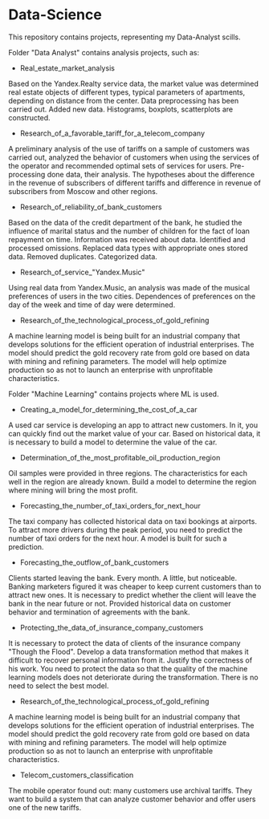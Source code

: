 # Data-Science
This repository contains projects, representing my Data-Analyst scills.

Folder "Data Analyst" contains analysis projects, such as:
- Real_estate_market_analysis 

Based on the Yandex.Realty service data, the market value was determined
real estate objects of different types, typical parameters of apartments, depending on
distance from the center. Data preprocessing has been carried out. Added new data.
Histograms, boxplots, scatterplots are constructed.

- Research_of_a_favorable_tariff_for_a_telecom_company

A preliminary analysis of the use of tariffs on a sample of customers was carried out,
analyzed the behavior of customers when using the services of the operator and
recommended optimal sets of services for users. Pre-processing done
data, their analysis. The hypotheses about the difference in the revenue of subscribers of different tariffs and
difference in revenue of subscribers from Moscow and other regions.

- Research_of_reliability_of_bank_customers

Based on the data of the credit department of the bank, he studied the influence of marital status and
the number of children for the fact of loan repayment on time. Information was received about
data. Identified and processed omissions. Replaced data types with appropriate ones
stored data. Removed duplicates. Categorized data.

- Research_of_service_"Yandex.Music"

Using real data from Yandex.Music, an analysis was made of the musical preferences of users in the two cities. Dependences of preferences on the day of the week and time of day were determined.

- Research_of_the_technological_process_of_gold_refining

A machine learning model is being built for an industrial company that develops solutions for the efficient operation of industrial enterprises. The model should predict the gold recovery rate from gold ore based on data with mining and refining parameters. The model will help optimize production so as not to launch an enterprise with unprofitable characteristics.

Folder "Machine Learning" contains projects where ML is used.
- Creating_a_model_for_determining_the_cost_of_a_car

A used car service is developing an app to attract new customers. In it, you can quickly find out the market value of your car. Based on historical data, it is necessary to build a model to determine the value of the car.

- Determination_of_the_most_profitable_oil_production_region

Oil samples were provided in three regions. The characteristics for each well in the region are already known. Build a model to determine the region where mining will bring the most profit.

- Forecasting_the_number_of_taxi_orders_for_next_hour

The taxi company has collected historical data on taxi bookings at airports. To attract more drivers during the peak period, you need to predict the number of taxi orders for the next hour. A model is built for such a prediction.

- Forecasting_the_outflow_of_bank_customers

Clients started leaving the bank. Every month. A little, but noticeable. Banking marketers figured it was cheaper to keep current customers than to attract new ones. It is necessary to predict whether the client will leave the bank in the near future or not. Provided historical data on customer behavior and termination of agreements with the bank.

- Protecting_the_data_of_insurance_company_customers

It is necessary to protect the data of clients of the insurance company "Though the Flood". Develop a data transformation method that makes it difficult to recover personal information from it. Justify the correctness of his work. You need to protect the data so that the quality of the machine learning models does not deteriorate during the transformation. There is no need to select the best model.

- Research_of_the_technological_process_of_gold_refining

A machine learning model is being built for an industrial company that develops solutions for the efficient operation of industrial enterprises. The model should predict the gold recovery rate from gold ore based on data with mining and refining parameters. The model will help optimize production so as not to launch an enterprise with unprofitable characteristics.

- Telecom_customers_classification

The mobile operator found out: many customers use archival tariffs. They want to build a system that can analyze customer behavior and offer users one of the new tariffs.
